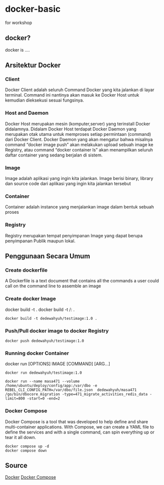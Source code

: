 # docker-basic
for workshop

## docker?
docker is ....

## Arsitektur Docker
### Client
Docker Client adalah seluruh Command Docker yang kita jalankan di layar terminal. Command ini nantinya akan masuk ke Docker Host untuk kemudian dieksekusi sesuai fungsinya.
### Host and Daemon
Docker Host merupakan mesin (komputer,server) yang terinstall Docker didalamnya. Didalam Docker Host terdapat Docker Daemon yang merupakan otak utama untuk memproses setiap permintaan (command) dari Docker Client. Docker Daemon yang akan mengatur bahwa misalnya command “docker image push” akan melakukan upload sebuah image ke Registry, atau command “docker container ls” akan menampilkan seluruh daftar container yang sedang berjalan di sistem.
### Image
Image adalah aplikasi yang ingin kita jalankan. Image berisi binary, library dan source code dari aplikasi yang ingin kita jalankan tersebut
### Container
Container adalah instance yang menjalankan image dalam bentuk sebuah proses
### Registry
Registry merupakan tempat penyimpanan Image yang dapat berupa penyimpanan Publik maupun lokal.


## Penggunaan Secara Umum
### Create dockerfile
A Dockerfile is a text document that contains all the commands a user could call on the command line to assemble an image
### Create docker Image
  docker build -t <nama image> .
  docker build -t <registry>/<nama image>:<version> .
  ```
  docker build -t dedewahyuh/testimage:1.0 .
  ```  
### Push/Pull docker image to docker Registry
  ```
  docker push dedewahyuh/testimage:1.0
  ```
### Running docker Container
  docker run [OPTIONS] IMAGE [COMMAND] [ARG...]
  
  ```
  docker run dedewahyuh/testimage:1.0
  
  docker run --name masa471 --volume /home/ubuntu/deploy/config/app:/var/dbo -e REBEL_CLI_CONFIG_PATH=/var/dbo/file.json  dedewahyuh/masa471 /go/bin/dbocore_migration -type=471_migrate_activities_redis_data -limit=800 -start=0 -end=2
  ```
### Docker Compose
  Docker Compose is a tool that was developed to help define and share multi-container applications. With Compose, we can create a YAML file to define the services and with a single command, can spin everything up or tear it all down.

  ```
  docker compose up -d
  docker compose down
  ```
  
## Source
  [Docker](https://docs.docker.com/reference/)
  [Docker Compose](https://docs.docker.com/get-started/08_using_compose/#:~:text=Docker%20Compose%20is%20a%20tool,or%20tear%20it%20all%20down.)
  


